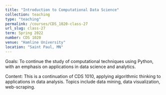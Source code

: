 ```yaml
---
title: "Introduction to Computational Data Science"
collection: teaching
type: "teaching"
permalink: /courses/CDS_1020-class-27
url_slug: class-27
term: Spring 2022
number: CDS 1020
venue: "Hamline University"
location: "Saint Paul, MN"
---
```


Goals: To continue the study of computational techniques using Python, with an emphasis on applications in data science and analytics.

Content: This is a continuation of CDS 1010, applying algorithmic thinking to applications in data analysis. Topics include data mining, data visualization, web-scraping.
